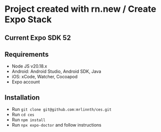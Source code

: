 # Project created with rn.new / Create Expo Stack

## Current Expo SDK 52

## Requirements

- Node JS v20.18.x
- Android: Android Studio, Android SDK, Java
- iOS: xCode, Watcher, Cocoapod
- Expo account

## Installation

- Run `git clone git@github.com:mrlinnth/ces.git`
- Run `cd ces`
- Run `npm install`
- Run `npx expo-doctor` and follow instructions
